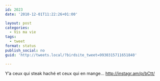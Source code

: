 ```yaml
---
id: 2023
date: '2010-12-01T11:22:26+01:00'

layout: post
categories:
  - Vis ma vie
tags:
  - tweet
format: status
publish_social: no
guid: 'http://tweets.local/?birdsite_tweet=9930315711651840'

---
```


Y’a ceux qui steak haché et ceux qui en mange… http://instagr.am/p/bCtt/